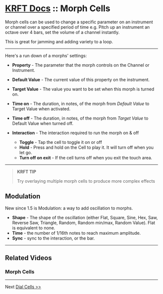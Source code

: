 # [KRFT Docs](/docs) :: Morph Cells

Morph cells can be used to change a specific parameter on an instrument or channel over a specified period of time e.g. Pitch up an instrument an octave over 4 bars, set the volume of a channel instantly.

This is great for jamming and adding variety to a loop.

----


Here's a run down of a morphs' settings:

- **Property** - The parameter that the morph controls on the Channel or Instrument.

- **Default Value** - The current value of this property on the instrument.

- **Target Value** - The value you want to be set when this morph is turned on.

- **Time on** - The duration, in notes, of the morph from *Default Value* to Target Value when activated.

- **Time off** - The duration, in notes, of the morph from *Target Value* to Default Value when turned off.

- **Interaction** - The interaction required to run the morph on & off
    - **Toggle** - Tap the cell to toggle it on or off
    - **Hold** - Press and hold on the Cell to play it. It will turn off when you let go.
    - **Turn off on exit** - If the cell turns off when you exit the touch area.

---

> **KRFT TIP**
> 
> Try overlaying multiple morph cells to produce more complex effects
>


## Modulation

New since 1.5 is Modulation: a way to add oscillation to morphs.

- **Shape** - The shape of the oscillation (either Flat, Square, Sine, Hex, Saw, Reverse Saw, Triangle, Random, Random min/max, Random Value). Flat is equivalent to none.
- **Time** - the number of 1/16th notes to reach maximum amplitude. 
- **Sync** - sync to the interaction, or the bar.

--------

## Related Videos



### Morph Cells

<div class="vid" src="d3Fa1Skva6s"></div>


---------

Next [Dial Cells >>](../dial-cells)